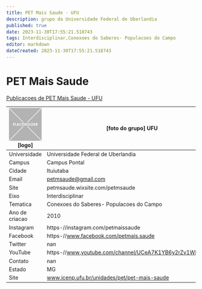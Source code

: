 ```yaml
---
title: PET Mais Saude - UFU
description: grupo da Universidade Federal de Uberlandia
published: true
date: 2023-11-30T17:55:21.518743
tags: Interdisciplinar,Conexoes do Saberes- Populacoes do Campo
editor: markdown
dateCreated: 2023-11-30T17:55:21.518743
---
```


# PET Mais Saude

[Publicacoes de PET Mais Saude - UFU](/atividade/161PETMaisSaudeUFU/feed.md)

| ![placeholder.png](/placeholder.png) [logo] | [foto do grupo] UFU         |
| ------------------------------------------- | ------------------------------------------------- |
| Universidade                                | Universidade Federal de Uberlandia      |
| Campus                                      | Campus Pontal            |
| Cidade                                      | Ituiutaba             |
| Email                                       | petmsaude@gmail.com             |
| Site                                        | petmsaude.wixsite.com/petmsaude              |
| Eixo                                        | Interdisciplinar              |
| Tematica                                    | Conexoes do Saberes- Populacoes do Campo          |
| Ano de criacao                              | 2010        |
| Instagram                                   | https-//instagram.com/petmaissaude         |
| Facebook                                    | https-//www.facebook.com/petmais.saude          |
| Twitter                                     | nan           |
| YouTube                                     | https-//www.youtube.com/channel/UCeA7K1YB6y2rZv1WL8D_pfw           |
| Contato                                     | nan         |
| Estado                                      |  MG            |
| Site                                        | www.icenp.ufu.br/unidades/pet/pet-mais-saude |
